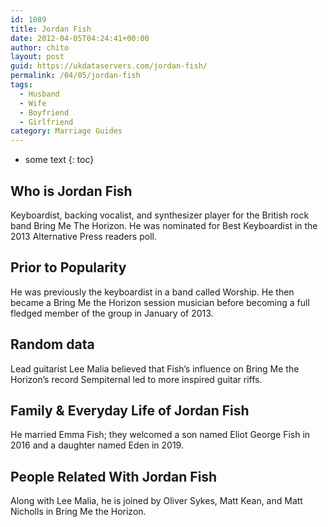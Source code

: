 ```yaml
---
id: 1089
title: Jordan Fish
date: 2012-04-05T04:24:41+00:00
author: chito
layout: post
guid: https://ukdataservers.com/jordan-fish/
permalink: /04/05/jordan-fish
tags:
  - Husband
  - Wife
  - Boyfriend
  - Girlfriend
category: Marriage Guides
---
```


* some text
{: toc}
          
          
## Who is  Jordan Fish
                  
                  
                  
Keyboardist, backing vocalist, and synthesizer player for the British rock band Bring Me The Horizon. He was nominated for Best Keyboardist in the 2013 Alternative Press readers poll.
                  
                
                
                
## Prior to Popularity 
                  
                  
                  
He was previously the keyboardist in a band called Worship. He then became a Bring Me the Horizon session musician before becoming a full fledged member of the group in January of 2013.
                  
                
                
                
## Random data 
                  
                  
                  
Lead guitarist Lee Malia believed that Fish&#8217;s influence on Bring Me the Horizon&#8217;s record Sempiternal led to more inspired guitar riffs.
                  
                
                
                
## Family & Everyday Life of Jordan Fish
                  
                  
                  
He married Emma Fish; they welcomed a son named Eliot George Fish in 2016 and a daughter named Eden in 2019.
                  
                
                
                
## People Related With  Jordan Fish
                  
                  
                  
Along with Lee Malia, he is joined by Oliver Sykes, Matt Kean, and Matt Nicholls in Bring Me the Horizon.
                  
                
              
            
          
          
          
    
    
  
